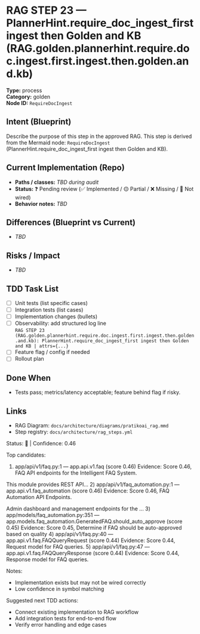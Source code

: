 # RAG STEP 23 — PlannerHint.require_doc_ingest_first ingest then Golden and KB (RAG.golden.plannerhint.require.doc.ingest.first.ingest.then.golden.and.kb)

**Type:** process  
**Category:** golden  
**Node ID:** `RequireDocIngest`

## Intent (Blueprint)
Describe the purpose of this step in the approved RAG. This step is derived from the Mermaid node: `RequireDocIngest` (PlannerHint.require_doc_ingest_first ingest then Golden and KB).

## Current Implementation (Repo)
- **Paths / classes:** _TBD during audit_
- **Status:** ❓ Pending review (✅ Implemented / 🟡 Partial / ❌ Missing / 🔌 Not wired)
- **Behavior notes:** _TBD_

## Differences (Blueprint vs Current)
- _TBD_

## Risks / Impact
- _TBD_

## TDD Task List
- [ ] Unit tests (list specific cases)
- [ ] Integration tests (list cases)
- [ ] Implementation changes (bullets)
- [ ] Observability: add structured log line  
  `RAG STEP 23 (RAG.golden.plannerhint.require.doc.ingest.first.ingest.then.golden.and.kb): PlannerHint.require_doc_ingest_first ingest then Golden and KB | attrs={...}`
- [ ] Feature flag / config if needed
- [ ] Rollout plan

## Done When
- Tests pass; metrics/latency acceptable; feature behind flag if risky.

## Links
- RAG Diagram: `docs/architecture/diagrams/pratikoai_rag.mmd`
- Step registry: `docs/architecture/rag_steps.yml`


<!-- AUTO-AUDIT:BEGIN -->
Status: 🔌  |  Confidence: 0.46

Top candidates:
1) app/api/v1/faq.py:1 — app.api.v1.faq (score 0.46)
   Evidence: Score 0.46, FAQ API endpoints for the Intelligent FAQ System.

This module provides REST API...
2) app/api/v1/faq_automation.py:1 — app.api.v1.faq_automation (score 0.46)
   Evidence: Score 0.46, FAQ Automation API Endpoints.

Admin dashboard and management endpoints for the ...
3) app/models/faq_automation.py:351 — app.models.faq_automation.GeneratedFAQ.should_auto_approve (score 0.45)
   Evidence: Score 0.45, Determine if FAQ should be auto-approved based on quality
4) app/api/v1/faq.py:40 — app.api.v1.faq.FAQQueryRequest (score 0.44)
   Evidence: Score 0.44, Request model for FAQ queries.
5) app/api/v1/faq.py:47 — app.api.v1.faq.FAQQueryResponse (score 0.44)
   Evidence: Score 0.44, Response model for FAQ queries.

Notes:
- Implementation exists but may not be wired correctly
- Low confidence in symbol matching

Suggested next TDD actions:
- Connect existing implementation to RAG workflow
- Add integration tests for end-to-end flow
- Verify error handling and edge cases
<!-- AUTO-AUDIT:END -->